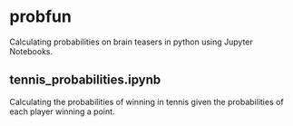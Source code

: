 # probfun

Calculating probabilities on brain teasers in python using Jupyter Notebooks.

## tennis_probabilities.ipynb

Calculating the probabilities of winning in tennis given the probabilities of each player winning a point.
